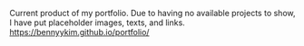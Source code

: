 Current product of my portfolio.
Due to having no available projects to show, I have put placeholder images, texts, and links.
https://bennyykim.github.io/portfolio/